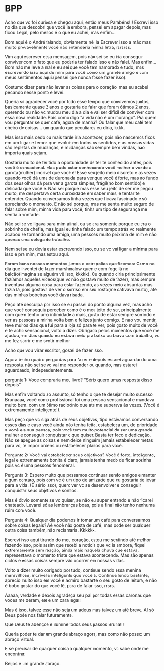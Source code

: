 # BPP
Acho que vc foi curiosa e chegou aqui, então meus Parabéns!!!
Escrevi isso no dia que descobri que você ia embora, pensei em apagar depois, mas ficou Legal, pelo menos é o que eu achei, mas enfim...

Bom aqui é o André falando, obviamente né. Ia Escrever isso a mão mas muito provavelmente você não entenderia minha letra, rsrsrss.

Vim aqui escrever essa mensagem, pois não sei se eu iria conseguir conviver com o fato que eu poderia ter falado isso e não falei.
Mas enfim… Bom não me leve a mal e eu sei que você tem namorado e tudo, mas escrevendo isso aqui de mim para você como um grande amigo e com meus sentimentos aqui.(pensei que nunca fosse fazer isso).

Costumo dizer para não levar as coisas para o coração, mas eu acabei pecando nesse ponto e levei. 

Queria só agradecer você por todo esse tempo que convivemos juntos, basicamente quase 2 anos e gostaria de falar que foram ótimos 2 anos, querendo ou não vc mudou meu dia a dia e vai ser difícil de conviver com essa nova realidade. 
Pois como digo ”a vida não é um morango”.
Pra quem vou perguntar se quer café, agora de manhã? Ou falar que meu café tem cheiro de coisas… um quanto que peculiares eu diria, kkkk.

Mas isso mais cedo ou mais tarde iria acontecer, pois não nascemos fixos em um lugar e temos que evoluir em todos os sentidos, e as nossas vidas são repletas de mudanças, e mudanças são sempre bem vindas, não importa quais sejam.

Gostaria muito de ter tido a oportunidade de ter te conhecido antes, pois você é sensacional.
Mas pude estar conhecendo você melhor e vendo a garota(mulher) incrível que você é! Esse seu jeito meio discreto e as vezes quando você dá uma de durona da para ver que você é forte, mas no fundo dos seus olhos dá para ver a garota simples, frágil(no bom sentido) e delicada que você é.
Não sei porque mas esse seu jeito de ser me pegou muito, me despertava certa curiosidade em saber mais, e tentar te entender. Quando conversamos tinha vezes que ficava fascinado e só apreciando o momento. E não sei porque, mas me sentia muito seguro de falar sobre mim, minha vida  para você, tinha um tipo de segurança me sentia a vontade.

Não sei se vc ligava para mim afinal, ou se era somente porque eu era o sobrinho da chefia, mas igual eu tinha falado um tempo atrás vc realmente acabou se tornando uma amiga, uma pessoas muito próxima de mim e não apenas uma colega de trabalho.

Nem sei se eu devia estar escrevendo isso, ou se vc vai ligar a mínima para isso e pra mim, mas estou aqui.

Foram bons nossos momentos juntos e estrepolias que fizemos: 
Como no dia que inventei de fazer marshmalow quente com fogo lá no balcão(imagina se alguém vê isso, kkkkk).
Ou quando diria principalmente fazíamos aqueles vídeos(que vc não gostava muito de fazer), mas sempre inventava alguma coisa para estar fazendo, as vezes meio absurdas mas fazia lá, pois gostava de ver o sorriso em seu rosto(me cativava muito), até das minhas bobeiras você dava risada.

Peço até desculpa por isso se eu passei do ponto alguma vez, mas acho que você conseguiu perceber como é o meu jeito de ser, principalmente com quem tenho uma intimidade a mais, gosto de estar sempre sorrindo e ver as pessoas a minha volta bem e felizes junto comigo.
E nao vou mentir, teve muitos dias que fui para a loja só para te ver, pois gosto muito de você e te acho sensacional, volto a dizer. 
Obrigado pelos momentos que você me ajudou, em dias quando eu estava meio pra baixo ou bravo com trabalho, vc me fez sorrir e me sentir melhor.


Acho que vou virar escritor, gostei de fazer isso. 

Agora tenho quatro perguntas para fazer e depois estarei aguardando uma resposta, não sei se vc vai me responder ou quando, mas estarei aguardando, independentemente.

pergunta 1:
Voce compraria meu livro?
“Sério quero umas resposta disso depois”

Mas enfim voltando ao assunto, só tenho o que te desejar muito sucesso Brunaaaa, você como profissional foi uma pessoa sensacional e mandava muito bem, com um ótimo raciocínio que até me superava às vezes. (Você é extremamente inteligente!).

Mas peço que vc siga atrás de seus objetivos, tipo estávamos conversando esses dias e caso você ainda não tenha feito, estabeleça um, de prioridade a você e a sua pessoa, pois você tem muito potencial de ser uma grande mulher e conseguir conquistar o que quiser. Basta ter foco e dedicação. Não se apegue as coisas e nem deixe ninguém jamais estabelecer metas para vc, te impor ordens ou  estabelecer planos para você.

Pergunta 2: Você vai estabelecer seus objetivos?
Você é forte, inteligente, legal e extremamente bonita é claro, jamais tenha medo de ficar sozinha pois vc é uma pessoas fenomenal.

Pergunta 3:
Espero muito que possamos continuar sendo amigos e manter algum contato, pois com vc é um tipo de amizade que eu gostaria de levar para a vida. (É sério isso), quero ver vc se desenvolver e conseguir conquistar seus objetivos e sonhos.

Mas é óbvio somente se vc quiser, se não eu super entendo e não ficarei chateado. Levarei só as lembranças boas, pois a final não tenho nenhuma ruim com você.

Pergunta 4:
Qualquer dia podemos ir tomar um café para conversarmos sobre coisas legais?
Aé você não gosta de café, mas pode ser qualquer outra coisa também, não reclamaria. Kkkkkk.

Escrevi isso aqui tirando do meu coração, estou me sentindo até melhor fazendo isso, pois assim que recebi a notícia que vc ia embora, fiquei extremamente sem reação, ainda mais naquela chuva que estava, representava o momento triste que estava acontecendo. Mas são apenas ciclos e essas coisas sempre vão ocorrer em nossas vidas.

Volto a dizer muito obrigado por tudo, continue sendo essa menina maravilhosa, incrível e inteligente que você é. Continue lendo bastante, aprecio muito isso em você e admiro bastante o seu gosto de leitura, e não é bobo gostar do que você lê, para de falar isso, rrsrs.

Aaaaa, verdade e depois agradeça seu pai por todas essas caronas que vocês me deram, ele é um cara legal!
 

Mas é isso, talvez esse não seja um adeus mas talvez um até breve. Aí só Deus pode nos falar futuramente.

Que Deus te abençoe e ilumine todos seus passos Bruna!!!

Queria poder te dar um grande abraço agora, mas como não posso: um abraço virtual.

E se precisar de qualquer coisa a qualquer momento, vc sabe onde me encontrar.

Beijos e um grande abraço.
